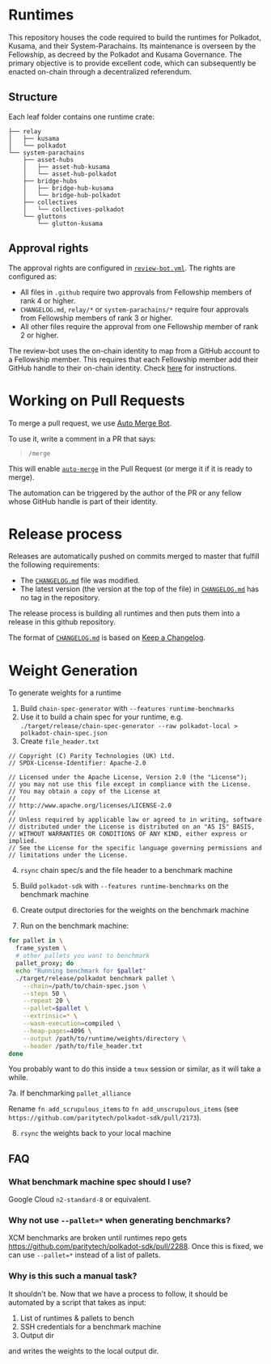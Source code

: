 # Runtimes

This repository houses the code required to build the runtimes for Polkadot, Kusama, and their System-Parachains. Its maintenance is overseen by the Fellowship, as decreed by the Polkadot and Kusama Governance. The primary objective is to provide excellent code, which can subsequently be enacted on-chain through a decentralized referendum.

## Structure

Each leaf folder contains one runtime crate:

<!-- Run "tree -I 'target' -d -L 3" and then delete some folders from Polkadot and Kusama. -->

```pre
├── relay
│   ├── kusama
│   └── polkadot
└── system-parachains
    ├── asset-hubs
    │   ├── asset-hub-kusama
    │   └── asset-hub-polkadot
    ├── bridge-hubs
    │   ├── bridge-hub-kusama
    │   └── bridge-hub-polkadot
    ├── collectives
    │   └── collectives-polkadot
    └── gluttons
        └── glutton-kusama
```

## Approval rights

The approval rights are configured in [`review-bot.yml`](.github/review-bot.yml). The rights are configured as:

- All files in `.github` require two approvals from Fellowship members of rank 4 or higher.
- `CHANGELOG.md`, `relay/*` or `system-parachains/*` require four approvals from Fellowship members of rank 3 or higher.
- All other files require the approval from one Fellowship member of rank 2 or higher.

The review-bot uses the on-chain identity to map from a GitHub account to a Fellowship member. This requires that each Fellowship member add their GitHub handle to their on-chain identity. Check [here](docs/on-chain-identity.md) for instructions.

# Working on Pull Requests

To merge a pull request, we use [Auto Merge Bot](https://github.com/paritytech/auto-merge-bot).

To use it, write a comment in a PR that says:

> `/merge`

This will enable [`auto-merge`](https://docs.github.com/en/pull-requests/collaborating-with-pull-requests/incorporating-changes-from-a-pull-request/automatically-merging-a-pull-request) in the Pull Request (or merge it if it is ready to merge).

The automation can be triggered by the author of the PR or any fellow whose GitHub handle is part of their identity.

# Release process

Releases are automatically pushed on commits merged to master that fulfill the following requirements:

- The [`CHANGELOG.md`](CHANGELOG.md) file was modified.
- The latest version (the version at the top of the file) in [`CHANGELOG.md`](CHANGELOG.md) has no tag in the repository.

The release process is building all runtimes and then puts them into a release in this github repository.

The format of [`CHANGELOG.md`](CHANGELOG.md) is based on [Keep a Changelog](https://keepachangelog.com/en/1.0.0/).

# Weight Generation

To generate weights for a runtime

1. Build `chain-spec-generator` with `--features runtime-benchmarks`
2. Use it to build a chain spec for your runtime, e.g. `./target/release/chain-spec-generator --raw polkadot-local > polkadot-chain-spec.json`
3. Create `file_header.txt`

```text
// Copyright (C) Parity Technologies (UK) Ltd.
// SPDX-License-Identifier: Apache-2.0

// Licensed under the Apache License, Version 2.0 (the "License");
// you may not use this file except in compliance with the License.
// You may obtain a copy of the License at
//
// http://www.apache.org/licenses/LICENSE-2.0
//
// Unless required by applicable law or agreed to in writing, software
// distributed under the License is distributed on an "AS IS" BASIS,
// WITHOUT WARRANTIES OR CONDITIONS OF ANY KIND, either express or implied.
// See the License for the specific language governing permissions and
// limitations under the License.
```

4. `rsync` chain spec/s and the file header to a benchmark machine

5. Build `polkadot-sdk` with `--features runtime-benchmarks` on the benchmark machine

6. Create output directories for the weights on the benchmark machine

7. Run on the benchmark machine:

```bash
for pallet in \
  frame_system \
  # other pallets you want to benchmark
  pallet_proxy; do
  echo "Running benchmark for $pallet"
  ./target/release/polkadot benchmark pallet \
    --chain=/path/to/chain-spec.json \
    --steps 50 \
    --repeat 20 \
    --pallet=$pallet \
    --extrinsic=* \
    --wasm-execution=compiled \
    --heap-pages=4096 \
    --output /path/to/runtime/weights/directory \
    --header /path/to/file_header.txt
done
```

You probably want to do this inside a `tmux` session or similar, as it will take a while.

7a. If benchmarking `pallet_alliance`

Rename `fn add_scrupulous_items` to `fn add_unscrupulous_items` (see `https://github.com/paritytech/polkadot-sdk/pull/2173`).

8. `rsync` the weights back to your local machine

## FAQ

### What benchmark machine spec should I use?

Google Cloud `n2-standard-8` or equivalent.

### Why not use `--pallet=*` when generating benchmarks?

XCM benchmarks are broken until runtimes repo gets <https://github.com/paritytech/polkadot-sdk/pull/2288>. Once this is fixed, we can use `--pallet=*` instead of a list of pallets.

### Why is this such a manual task?

It shouldn't be. Now that we have a process to follow, it should be automated by a script that takes as input:

1. List of runtimes & pallets to bench
2. SSH credentials for a benchmark machine
3. Output dir

and writes the weights to the local output dir.
